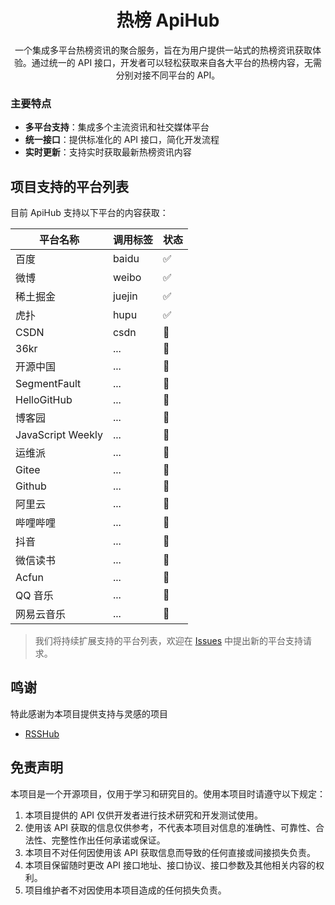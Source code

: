 <h1 align="center">热榜 ApiHub</h1>
<p align="center">一个集成多平台热榜资讯的聚合服务，旨在为用户提供一站式的热榜资讯获取体验。通过统一的 API 接口，开发者可以轻松获取来自各大平台的热榜内容，无需分别对接不同平台的 API。</p>

### 主要特点

- **多平台支持**：集成多个主流资讯和社交媒体平台
- **统一接口**：提供标准化的 API 接口，简化开发流程
- **实时更新**：支持实时获取最新热榜资讯内容

## 项目支持的平台列表

目前 ApiHub 支持以下平台的内容获取：

| 平台名称          | 调用标签 | 状态 |
| ----------------- | -------- | ---- |
| 百度              | baidu    | ✅   |
| 微博              | weibo    | ✅   |
| 稀土掘金          | juejin   | ✅   |
| 虎扑              | hupu     | ✅   |
| CSDN              | csdn     | 🔄   |
| 36kr              | ...      | 🔄   |
| 开源中国          | ...      | 🔄   |
| SegmentFault      | ...      | 🔄   |
| HelloGitHub       | ...      | 🔄   |
| 博客园            | ...      | 🔄   |
| JavaScript Weekly | ...      | 🔄   |
| 运维派            | ...      | 🔄   |
| Gitee             | ...      | 🔄   |
| Github            | ...      | 🔄   |
| 阿里云            | ...      | 🔄   |
| 哔哩哔哩          | ...      | 🔄   |
| 抖音              | ...      | 🔄   |
| 微信读书          | ...      | 🔄   |
| Acfun             | ...      | 🔄   |
| QQ 音乐           | ...      | 🔄   |
| 网易云音乐        | ...      | 🔄   |

> 我们将持续扩展支持的平台列表，欢迎在 [Issues](https://github.com/Rankslive/RanksLiveApi/issues) 中提出新的平台支持请求。

## 鸣谢

特此感谢为本项目提供支持与灵感的项目

- [RSSHub](https://github.com/DIYgod/RSSHub)

## 免责声明

本项目是一个开源项目，仅用于学习和研究目的。使用本项目时请遵守以下规定：

1. 本项目提供的 API 仅供开发者进行技术研究和开发测试使用。
2. 使用该 API 获取的信息仅供参考，不代表本项目对信息的准确性、可靠性、合法性、完整性作出任何承诺或保证。
3. 本项目不对任何因使用该 API 获取信息而导致的任何直接或间接损失负责。
4. 本项目保留随时更改 API 接口地址、接口协议、接口参数及其他相关内容的权利。
5. 项目维护者不对因使用本项目造成的任何损失负责。
